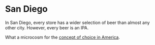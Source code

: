 # San Diego

In San Diego, every store has a wider selection of 
beer than almost any other city. However, every beer is an IPA. 

What a microcosm for the [concept of choice in 
America](https://www.ted.com/talks/sheena_iyengar_the_art_of_choosing/transcript?language=en#t-477946).
